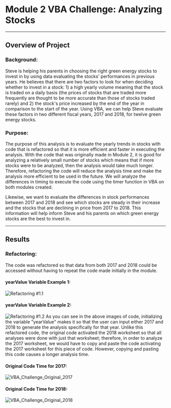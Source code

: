 # Module 2 VBA Challenge: Analyzing Stocks
---
## Overview of Project
### Background:
Steve is helping his parents in choosing the right green energy stocks to invest in by using data evaluating the stocks' performances in previous years. He believes that there are two factors to look for when deciding whether to invest in a stock: 1) a high yearly volume meaning that the stock is traded on a daily basis (the prices of stocks that are traded more frequently are thought to be more accurate than those of stocks traded rarely) and 2) the stock's price increased by the end of the year in comparison to the start of the year. Using VBA, we can help Steve evaluate these factors in two different fiscal years, 2017 and 2018, for twelve green energy stocks.
### Purpose:
The purpose of this analysis is to evaluate the yearly trends in stocks with code that is refactored so that it is more efficient and faster in executing the analysis. With the code that was originally made in Module 2, it is good for analyzing a relatively small number of stocks which means that if more stocks were to be analyzed, then the analysis would take much longer. Therefore, refactoring the code will reduce the analysis time and make the analysis more efficient to be used in the future. We will analyze the differences in timing to execute the code using the timer function in VBA on both modules created.

Likewise, we want to evaluate the differences in stock performances between 2017 and 2018 and see which stocks are steady in their increase and the stocks that are declining in price from 2017 to 2018. This information will help inform Steve and his parents on which green energy stocks are the best to invest in.

---
## Results
### Refactoring:
The code was refactored so that data from both 2017 and 2018 could be accessed without having to repeat the code made initially in the module.
#### yearValue Variable Example 1:
![Refactoring #1.1](https://github.com/mbroad1/stock-analysis/blob/main/VBA%20Challenge%20Resources/Refactoring%20%231.1.png)
#### yearValue Variable Example 2:
![Refactoring #1.2](https://github.com/mbroad1/stock-analysis/blob/main/VBA%20Challenge%20Resources/Refactoring%20%231.2.png)
As you can see in the above images of code, initializing the variable "yearValue" makes it so that the user can input either 2017 and 2018 to generate the analysis specifically for that year. Unlike this refactored code, the original code activated the 2018 worksheet so that all analyses were done with just that worksheet; therefore, in order to analyze the 2017 worksheet, we would have to copy and paste the code activating the 2017 worksheet for this piece of code. However, copying and pasting this code causes a longer analysis time.
#### Original Code Time for 2017:
![VBA_Challenge_Original_2017](https://github.com/mbroad1/stock-analysis/blob/main/VBA%20Challenge%20Resources/VBA_Challenge_2017_Original.png)
#### Original Code Time for 2018:
![VBA_Challenge_Original_2018](https://github.com/mbroad1/stock-analysis/blob/main/VBA%20Challenge%20Resources/VBA_Challenge_2018_Original.png)
